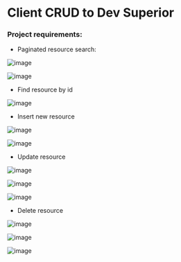# Client CRUD to Dev Superior

### Project requirements:

 - Paginated resource search:
   
![image](https://github.com/paulovitorc1/client-crud/assets/96089877/ddff776e-901f-4a99-b195-8a0e6e95035d)

![image](https://github.com/paulovitorc1/client-crud/assets/96089877/096bda40-8852-4a46-aef6-0d8d4f3cf85d)

 
 - Find resource by id

![image](https://github.com/paulovitorc1/client-crud/assets/96089877/982d216c-3d35-4fee-a523-09af0ede6439)


 - Insert new resource

![image](https://github.com/paulovitorc1/client-crud/assets/96089877/5c571052-b83c-4393-abfe-dc44f5850774)

![image](https://github.com/paulovitorc1/client-crud/assets/96089877/8066d47e-8564-4401-9215-1b763f90b2ce)

 
 - Update resource

![image](https://github.com/paulovitorc1/client-crud/assets/96089877/2d6f6b7b-d3b3-48b2-b73d-58c7e7e2e2a7)

![image](https://github.com/paulovitorc1/client-crud/assets/96089877/4f9e97ed-00ab-4ced-be83-d579a45ff1b6)

![image](https://github.com/paulovitorc1/client-crud/assets/96089877/93f3573d-1584-46c3-bd5d-24dad7eae1f0)


 - Delete resource

![image](https://github.com/paulovitorc1/client-crud/assets/96089877/ba3839ff-8f03-4d3e-b86a-cd6467190226)

![image](https://github.com/paulovitorc1/client-crud/assets/96089877/c685119c-f88f-455f-a222-52184f93723d)

![image](https://github.com/paulovitorc1/client-crud/assets/96089877/f9b1f59c-24b2-403a-a08d-2fe9aa95d13a)

